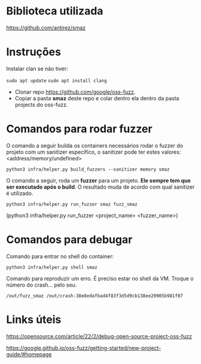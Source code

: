 # Biblioteca utilizada

https://github.com/antirez/smaz

# Instruções

Instalar clan se não tiver:

```sudo apt update```
```sudo apt install clang```

- Clonar repo https://github.com/google/oss-fuzz.
- Copiar a pasta **smaz** deste repo e colar dentro ela dentro da pasta projects do oss-fuzz.

# Comandos para rodar fuzzer

O comando a seguir builda os containers necessários rodar o fuzzer do projeto com um sanitizer específico, o sanitizer pode ter estes valores: <address/memory/undefined>

```python3 infra/helper.py build_fuzzers --sanitizer memory smaz```

O comando a seguir, roda um __fuzzer__ para um projeto. **Ele sempre tem que ser executado após o build**. O resultado muda de acordo com qual sanitizer é utilizado.

```python3 infra/helper.py run_fuzzer smaz fuzz_smaz``` 

(python3 infra/helper.py run_fuzzer <project_name> <fuzzer_name>)

# Comandos para debugar

Comando para entrar no shell do container:

```python3 infra/helper.py shell smaz```

Comando para reproduzir um erro. É preciso estar no shell da VM. Troque o número do crash... pelo seu.

```/out/fuzz_smaz /out/crash-38e8edafbad4f83f3d5d9cb138ee20905b981f07```

# Links úteis

https://opensource.com/article/22/2/debug-open-source-project-oss-fuzz

https://google.github.io/oss-fuzz/getting-started/new-project-guide/#homepage